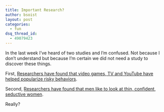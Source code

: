 ```yaml
---
title: Important Research?
author: bsoist
layout: post
categories:
  - fun
dsq_thread_id:
  - 49079423
---
```

In the last week I&#8217;ve heard of two studies and I&#8217;m confused. Not because I don&#8217;t understand but because I&#8217;m certain we did not need a study to discover these things.

First, [Researchers have found that video games, TV and YouTube have helped popularize risky behaviors][1].

Second, [Researchers have found that men like to look at thin, confident, seductive women][2].

Really?

 [1]: http://www.livescience.com/health/090721-bad-surfing.html
 [2]: http://www.scrippsnews.com/node/44513
